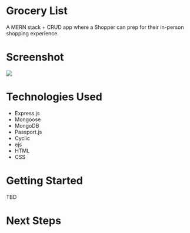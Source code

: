 # Grocery List

A MERN stack + CRUD app where a Shopper can prep for their in-person shopping experience.

# Screenshot

<img src="https://i.imgur.com/GKTuiIs.png">

# Technologies Used

- Express.js
- Mongoose
- MongoDB
- Passport.js
- Cyclic
- ejs
- HTML
- CSS

# Getting Started

TBD

# Next Steps

